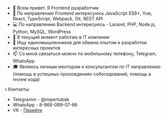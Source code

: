 - 👋 Всем привет. Я Frontend разработчик
- 👀 По направлению Frontend интересуюсь JavaScript ES6+, Vue, React, TypeScript, Webpack, Git, REST API
- 💻 По направлению Backend интересуюсь - Laravel, PHP, Node.js, Python, MySQL, WordPress
- 🌱 В текущий момент работаю в IT компании
- 💞️ Ищу единомышленников для обмена опытом и разработки интересных проектов
- 📫 Со мной связаться можно по мобильному телефону, Telegram, WhatsApp
- 🎓 Являюсь личным ментором и консультантом по IT направлению (помощь в успешных прохождениях собеседований, помощь в review кода)

📞 Контакты:
- Telegramm - @impertubab
- WhatsApp - 8-966-089-07-86
- VK - [Перейти](https://vk.com/id43471214)

